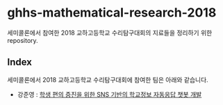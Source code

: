 # ghhs-mathematical-research-2018
세미콜론에서 참여한 2018 교하고등학교 수리탐구대회의 지료들을 정리하기 위한 repository.

## Index
세미콜론에서 2018 교하고등학교 수리탐구대회에 참여한 팀은 아래와 같습니다.
- 강준영 : [학생 편의 증진을 위한 SNS 기반의 학교정보 자동응답 챗봇 개발](https://github.com/ghhs-semicolon/ghhs-mathematical-research-2018/)